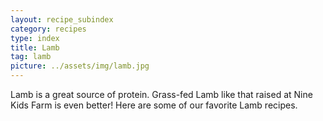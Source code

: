 ```yaml
---
layout: recipe_subindex
category: recipes
type: index
title: Lamb
tag: lamb
picture: ../assets/img/lamb.jpg
---
```


Lamb is a great source of protein. Grass-fed Lamb like that raised at Nine Kids Farm is even better! Here are some of our favorite Lamb recipes.
